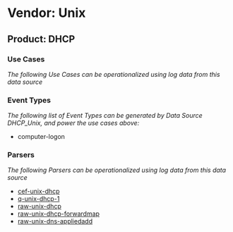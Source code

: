 Vendor: Unix
============
Product: DHCP
-------------

### Use Cases

_The following Use Cases can be operationalized using log data from this data source_



### Event Types

_The following list of Event Types can be generated by Data Source DHCP_Unix, and power the use cases above:_

- computer-logon


### Parsers

_The following Parsers can be operationalized using log data from this data source_

* [cef-unix-dhcp](../Parsers/parserContent_cef-unix-dhcp.md)
* [q-unix-dhcp-1](../Parsers/parserContent_q-unix-dhcp-1.md)
* [raw-unix-dhcp](../Parsers/parserContent_raw-unix-dhcp.md)
* [raw-unix-dhcp-forwardmap](../Parsers/parserContent_raw-unix-dhcp-forwardmap.md)
* [raw-unix-dns-appliedadd](../Parsers/parserContent_raw-unix-dns-appliedadd.md)
